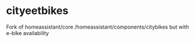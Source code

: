 # cityeetbikes
Fork of homeassistant/core /homeassistant/components/citybikes but with e-bike availability
